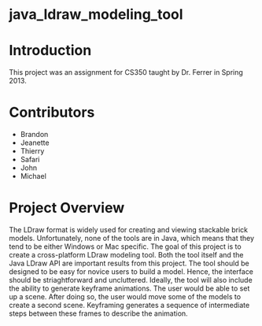 # java_ldraw_modeling_tool

# Introduction

This project was an assignment for CS350 taught by Dr. Ferrer in Spring 2013. 

# Contributors

* Brandon
* Jeanette
* Thierry
* Safari
* John
* Michael

# Project Overview

The LDraw format is widely used for creating and viewing stackable brick models. Unfortunately, none of the tools are in Java, which means that they tend to be either Windows or Mac specific. The goal of this project is to create a cross-platform LDraw modeling tool. Both the tool itself and the Java LDraw API are important results from this project. The tool should be designed to be easy for novice users to build a model. Hence, the interface should be striaghtforward and uncluttered.
Ideally, the tool will also include the ability to generate keyframe animations. The user would be able to set up a scene. After doing so, the user would move some of the models to create a second scene. Keyframing generates a sequence of intermediate steps between these frames to describe the animation.
